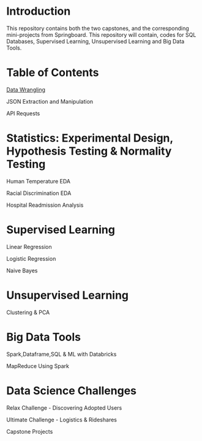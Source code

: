 # Introduction

This repository contains both the two capstones, and the corresponding mini-projects from Springboard. This repository will contain, codes for SQL Databases, Supervised Learning, Unsupervised Learning and Big Data Tools.


# Table of Contents

[Data Wrangling](https://github.com/dreamtx01/Springboard/blob/master/Folders/Mini-Projects/API/api_data_wrangling_mini_project.ipynb)

JSON Extraction and Manipulation

API Requests

# Statistics: Experimental Design, Hypothesis Testing & Normality Testing
Human Temperature EDA

Racial Discrimination EDA

Hospital Readmission Analysis

# Supervised Learning
Linear Regression

Logistic Regression

Naive Bayes

# Unsupervised Learning
Clustering & PCA

# Big Data Tools
Spark,Dataframe,SQL & ML with Databricks

MapReduce Using Spark

# Data Science Challenges
Relax Challenge - Discovering Adopted Users

Ultimate Challenge - Logistics & Rideshares


Capstone Projects






